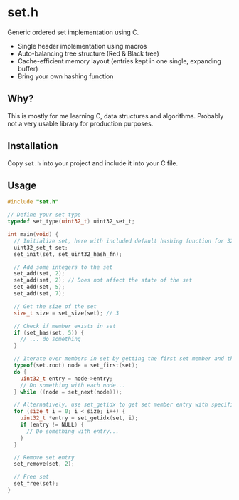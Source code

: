 # set.h

Generic ordered set implementation using C.

* Single header implementation using macros
* Auto-balancing tree structure (Red & Black tree)
* Cache-efficient memory layout (entries kept in one single, expanding buffer)
* Bring your own hashing function 

## Why?

This is mostly for me learning C, data structures and algorithms. Probably not a very usable library for production purposes.

## Installation

Copy `set.h` into your project and include it into your C file.

## Usage

```c
#include "set.h"

// Define your set type 
typedef set_type(uint32_t) uint32_set_t;

int main(void) {
  // Initialize set, here with included default hashing function for 32-bit unsigned integers
  uint32_set_t set;
  set_init(set, set_uint32_hash_fn);

  // Add some integers to the set
  set_add(set, 2);
  set_add(set, 2); // Does not affect the state of the set
  set_add(set, 5);
  set_add(set, 7);

  // Get the size of the set
  size_t size = set_size(set); // 3

  // Check if member exists in set
  if (set_has(set, 5)) {
    // ... do something
  }

  // Iterate over members in set by getting the first set member and then using set_next
  typeof(set.root) node = set_first(set);
  do {
    uint32_t entry = node->entry;
    // Do something with each node...
  } while ((node = set_next(node)));

  // Alternatively, use set_getidx to get set member entry with specific index.
  for (size_t i = 0; i < size; i++) {
    uint32_t *entry = set_getidx(set, i);
    if (entry != NULL) {
      // Do something with entry...
    }
  }

  // Remove set entry
  set_remove(set, 2);

  // Free set
  set_free(set);
}
```
